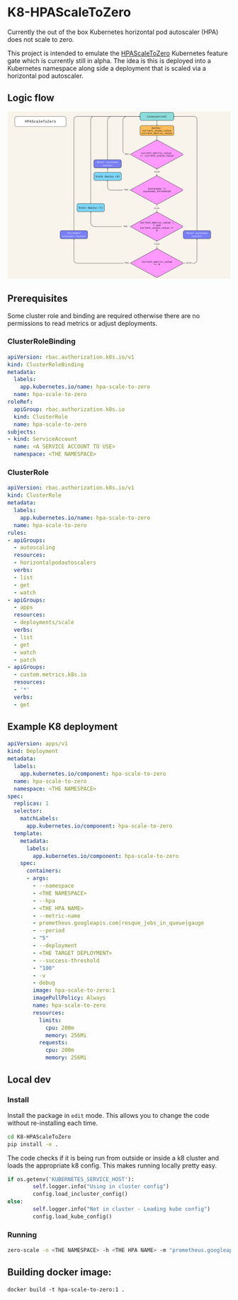 # K8-HPAScaleToZero

Currently the out of the box Kubernetes horizontal pod autoscaler (HPA) does not scale to zero. 

This project is intended to emulate the [HPAScaleToZero](https://kubernetes.io/docs/reference/command-line-tools-reference/feature-gates/) Kubernetes feature gate which is currently still in alpha.
The idea is this is deployed into a Kubernetes namespace along side a deployment that is scaled via a horizontal pod autoscaler.

## Logic flow
![](images/HPAScaleToZero.svg)

## Prerequisites

Some cluster role and binding are required otherwise there are no permissions to read metrics or adjust deployments.

### ClusterRoleBinding
```yaml
apiVersion: rbac.authorization.k8s.io/v1
kind: ClusterRoleBinding
metadata:
  labels:
    app.kubernetes.io/name: hpa-scale-to-zero
  name: hpa-scale-to-zero
roleRef:
  apiGroup: rbac.authorization.k8s.io
  kind: ClusterRole
  name: hpa-scale-to-zero
subjects:
- kind: ServiceAccount
  name: <A SERVICE ACCOUNT TO USE>
  namespace: <THE NAMESPACE>
```

### ClusterRole
```yaml
apiVersion: rbac.authorization.k8s.io/v1
kind: ClusterRole
metadata:
  labels:
    app.kubernetes.io/name: hpa-scale-to-zero
  name: hpa-scale-to-zero
rules:
- apiGroups:
  - autoscaling
  resources:
  - horizontalpodautoscalers
  verbs:
  - list
  - get
  - watch
- apiGroups:
  - apps
  resources:
  - deployments/scale
  verbs:
  - list
  - get
  - watch
  - patch
- apiGroups:
  - custom.metrics.k8s.io
  resources:
  - '*'
  verbs:
  - get
```

## Example K8 deployment

```yaml
apiVersion: apps/v1
kind: Deployment
metadata:
  labels:
    app.kubernetes.io/component: hpa-scale-to-zero
  name: hpa-scale-to-zero
  namespace: <THE NAMESPACE>
spec:
  replicas: 1
  selector:
    matchLabels:
      app.kubernetes.io/component: hpa-scale-to-zero
  template:
    metadata:
      labels:
        app.kubernetes.io/component: hpa-scale-to-zero
    spec:
      containers:
      - args:
        - --namespace
        - <THE NAMESPACE>
        - --hpa
        - <THE HPA NAME>
        - --metric-name
        - prometheus.googleapis.com|resque_jobs_in_queue|gauge
        - --period
        - "5"
        - --deployment
        - <THE TARGET DEPLOYMENT>
        - --success-threshold
        - "100"
        - -v
        - debug
        image: hpa-scale-to-zero:1
        imagePullPolicy: Always
        name: hpa-scale-to-zero
        resources:
          limits:
            cpu: 200m
            memory: 256Mi
          requests:
            cpu: 200m
            memory: 256Mi
```

## Local dev

### Install
Install the package in `edit` mode.  This allows you to change the code without re-installing each time.

```bash
cd K8-HPAScaleToZero
pip install -e .
```

The code checks if it is being run from outside or inside a k8 cluster and loads the appropriate k8 config.
This makes running locally pretty easy.

```python
if os.getenv('KUBERNETES_SERVICE_HOST'):
		self.logger.info("Using in cluster config")
		config.load_incluster_config()
else:
		self.logger.info("Not in cluster - Loading kube config")
		config.load_kube_config()
```

### Running
```bash
zero-scale -n <THE NAMESPACE> -h <THE HPA NAME> -m "prometheus.googleapis.com|resque_jobs_in_queue|gauge" -v debug -p 2 -d <DEPLOYMENT NAME>
```


## Building docker image:
```
docker build -t hpa-scale-to-zero:1 .
```
